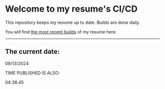 # Welcome to my resume's CI/CD
This repository keeps my resume up to date. Builds are done daily.
  
You will find [the most recent builds](output/) of my resume here.
* * *
 
## The current date:  
 09/13/2024 
   
  
  
 TIME PUBLISHED IS ALSO: 
  
 04:38.45 
  
  
